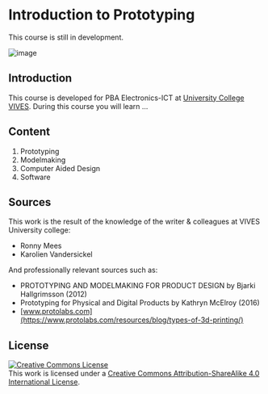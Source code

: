 # Introduction to Prototyping

This course is still in development.

![image](/files/construction.jpg)

## Introduction

This course is developed for PBA Electronics-ICT at [University College VIVES](https://www.vives.be/nl/technology/elektronica-ict).
During this course you will learn ...

## Content

1. Prototyping
2. Modelmaking
3. Computer Aided Design
4. Software

## Sources

This work is the result of the knowledge of the writer & colleagues at VIVES University college:

* Ronny Mees
* Karolien Vandersickel

And professionally relevant sources such as:

* PROTOTYPING AND MODELMAKING FOR PRODUCT DESIGN by Bjarki Hallgrimsson (2012)
* Prototyping for Physical and Digital Products by Kathryn McElroy (2016)
* [www.protolabs.com](https://www.protolabs.com/resources/blog/types-of-3d-printing/)

## License

<a rel="license" href="http://creativecommons.org/licenses/by-sa/4.0/"><img alt="Creative Commons License" style="border-width:0" src="https://i.creativecommons.org/l/by-sa/4.0/88x31.png" /></a><br />This work is licensed under a <a rel="license" href="http://creativecommons.org/licenses/by-sa/4.0/">Creative Commons Attribution-ShareAlike 4.0 International License</a>.